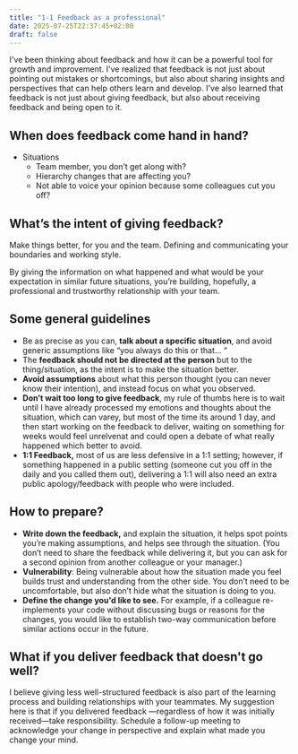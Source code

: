 ```yaml
---
title: "1-1 Feedback as a professional"
date: 2025-07-25T22:37:45+02:00
draft: false
---
```


I've been thinking about feedback and how it can be a powerful tool for growth and improvement. I've realized that feedback is not just about pointing out mistakes or shortcomings, but also about sharing insights and perspectives that can help others learn and develop. I've also learned that feedback is not just about giving feedback, but also about receiving feedback and being open to it.

## When does feedback come hand in hand?

- Situations
    - Team member, you don’t get along with?
    - Hierarchy changes that are affecting you?
    - Not able to voice your opinion because some colleagues cut you off?

## What’s the intent of giving feedback?

Make things better, for you and the team. Defining and communicating your boundaries and working style.

By giving the information on what happened and what would be your expectation in similar future situations, you’re building, hopefully, a professional and trustworthy relationship with your team.

## Some general guidelines

- Be as precise as you can, **talk about a specific situation**, and avoid generic assumptions like “you always do this or that… “
- The **feedback should not be directed at the person** but to the thing/situation, as the intent is to make the situation better.
- **Avoid assumptions** about what this person thought (you can never know their intention), and instead focus on what you observed.
- **Don’t wait too long to give feedback**, my rule of thumbs here is to wait until I have already processed my emotions and thoughts about the situation, which can varey, but most of the time its around 1 day, and then start working on the feedback to deliver, waiting on something for weeks would feel unrelvenat and could open a debate of what really happened which better to avoid.
- **1:1 Feedback,** most of us are less defensive in a 1:1 setting; however, if something happened in a public setting (someone cut you off in the daily and you called them out), delivering a 1:1 will also need an extra public apology/feedback with people who were included.

## How to prepare?

- **Write down the feedback,** and explain the situation, it helps spot points you’re making assumptions, and helps see through the situation. (You don’t need to share the feedback while delivering it, but you can ask for a second opinion from another colleague or your manager.)
- **Vulnerability**: Being vulnerable about how the situation made you feel builds trust and understanding from the other side. You don’t need to be uncomfortable, but also don’t hide what the situation is doing to you.
- **Define the change you'd like to see.** For example, if a colleague re-implements your code without discussing bugs or reasons for the changes, you would like to establish two-way communication before similar actions occur in the future.

## What if you deliver feedback that doesn't go well?

I believe giving less well-structured feedback is also part of the learning process and building relationships with your teammates. My suggestion here is that if you delivered feedback —regardless of how it was initially received—take responsibility. Schedule a follow-up meeting to acknowledge your change in perspective and explain what made you change your mind.
